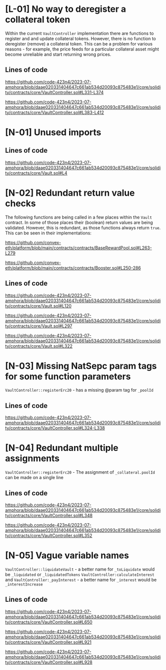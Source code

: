 # [L-01] No way to deregister a collateral token

Within the current `VaultController` implementation there are functions to register and and update collateral tokens. However, there is no function to deregister (remove) a collateral token. This can be a problem for various reasons - for example, the price feeds for a particular collateral asset might become unreliable and start returning wrong prices.

## Lines of code

https://github.com/code-423n4/2023-07-amphora/blob/daae020331404647c661ab534d20093c875483e1/core/solidity/contracts/core/VaultController.sol#L331-L374

https://github.com/code-423n4/2023-07-amphora/blob/daae020331404647c661ab534d20093c875483e1/core/solidity/contracts/core/VaultController.sol#L383-L412

# [N-01] Unused imports

## Lines of code

https://github.com/code-423n4/2023-07-amphora/blob/daae020331404647c661ab534d20093c875483e1/core/solidity/contracts/core/Vault.sol#L4

# [N-02] Redundant return value checks

The following functions are being called in a few places within the `Vault` contract. In some of those places their (boolean) return values are being validated. However, this is redundant, as those functions always return `true`. This can be seen in their implementations:

https://github.com/convex-eth/platform/blob/main/contracts/contracts/BaseRewardPool.sol#L263-L279

https://github.com/convex-eth/platform/blob/main/contracts/contracts/Booster.sol#L250-286

## Lines of code

https://github.com/code-423n4/2023-07-amphora/blob/daae020331404647c661ab534d20093c875483e1/core/solidity/contracts/core/Vault.sol#L120

https://github.com/code-423n4/2023-07-amphora/blob/daae020331404647c661ab534d20093c875483e1/core/solidity/contracts/core/Vault.sol#L297

https://github.com/code-423n4/2023-07-amphora/blob/daae020331404647c661ab534d20093c875483e1/core/solidity/contracts/core/Vault.sol#L322

# [N-03] Missing NatSepc param tags for some function parameters

`VaultController::registerErc20` - has a missing @param tag for `_poolId`

## Lines of code

https://github.com/code-423n4/2023-07-amphora/blob/daae020331404647c661ab534d20093c875483e1/core/solidity/contracts/core/VaultController.sol#L324-L338

# [N-04] Redundant multiple assignments

`VaultController::registerErc20` - The assignment of `_collateral.poolId` can be made on a single line

## Lines of code

https://github.com/code-423n4/2023-07-amphora/blob/daae020331404647c661ab534d20093c875483e1/core/solidity/contracts/core/VaultController.sol#L348

https://github.com/code-423n4/2023-07-amphora/blob/daae020331404647c661ab534d20093c875483e1/core/solidity/contracts/core/VaultController.sol#L352

# [N-05] Vague variable names

`VaultController::liquidateVault` - a better name for `_toLiquidate` would be `_liquidated` or `_liquidatedTokens`
`VaultController:calculateInterest` and `VaultController:_payInterest` - a better name for `_interest` would be `_interestIncrease`

## Lines of code

https://github.com/code-423n4/2023-07-amphora/blob/daae020331404647c661ab534d20093c875483e1/core/solidity/contracts/core/VaultController.sol#L650

https://github.com/code-423n4/2023-07-amphora/blob/daae020331404647c661ab534d20093c875483e1/core/solidity/contracts/core/VaultController.sol#L921

https://github.com/code-423n4/2023-07-amphora/blob/daae020331404647c661ab534d20093c875483e1/core/solidity/contracts/core/VaultController.sol#L928
